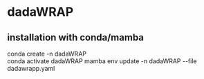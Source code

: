 # dadaWRAP



## installation with conda/mamba

conda create -n dadaWRAP  
conda activate dadaWRAP
mamba env update -n dadaWRAP --file dadawrapp.yaml
